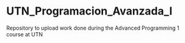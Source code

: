 # UTN_Programacion_Avanzada_I
Repository to upload work done during the Advanced Programming 1 course at UTN
